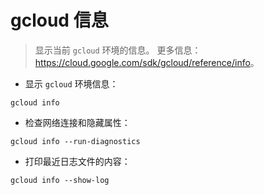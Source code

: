 # gcloud 信息

> 显示当前 `gcloud` 环境的信息。
> 更多信息：<https://cloud.google.com/sdk/gcloud/reference/info>。

- 显示 `gcloud` 环境信息：

`gcloud info`

- 检查网络连接和隐藏属性：

`gcloud info --run-diagnostics`

- 打印最近日志文件的内容：

`gcloud info --show-log`